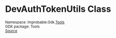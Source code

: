 
# DevAuthTokenUtils Class
<sup>
Namespace: Improbable.Gdk.<a href="{{urlRoot}}/api/tools-index">Tools</a><br/>
GDK package: Tools<br/>
<a href="https://www.github.com/spatialos/gdk-for-unity/blob/f54d7cdc/workers/unity/Packages/com.improbable.gdk.tools/DevAuthTokenUtils.cs/#L10">Source</a>
<style>
a code {
                    padding: 0em 0.25em!important;
}
code {
                    background-color: #ffffff!important;
}
</style>
</sup>
















